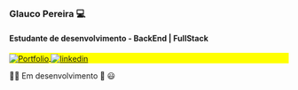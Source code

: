<!DOCTYPE html>
<html lang="pt-br">
<head>
  <meta charset="UTF-8">
  <meta name="viewport" content="width=device-width, initial-scale=1.0">
</head>
<body>
  <h3> Glauco Pereira 💻 </h3>
  <h4>Estudante de desenvolvimento - BackEnd | FullStack</h4>

  <p id="linkExterno" align="left" style="background:yellow">
       <a href="https://glaucopereira.com" target="_blank">
         <img align="center" src="https://img.shields.io/badge/-Glauco_Pereira-05122A?style=flat&logo=windowsterminal" alt="Portfolio"/>
       </a>
       <a href="https://linkedin.com/in/glaucopereira" target="_blank">
         <img align="center" src="https://img.shields.io/badge/-LinkedIn-05122A?style=flat&logo=linkedin" alt="linkedin"/>
       </a>
       <!--<a href="https://instagram.com/tgmarinho" target="_blank">
       <img align="center" src="https://img.shields.io/badge/-tgmarinho-05122A?style=flat&logo=instagram" alt="instagram"/>
       </a>
       <a href="https://youtube.com/tgmarinho" target="_blank">
       <img align="center" src="https://img.shields.io/badge/-tgmarinho-05122A?style=flat&logo=youtube" alt="youtube"/>
       </a>-->
   </p>
   👋🏻 Em desenvolvimento
   🚀 😃
   <script>
     document.getElementById('linkExterno').addEventListener('click', function(event) {
       event.preventDefault();
       window.open(this.getAttribute('href'), '_blank');
       });
   </script>
</body>
</html>


 
   

      
 
